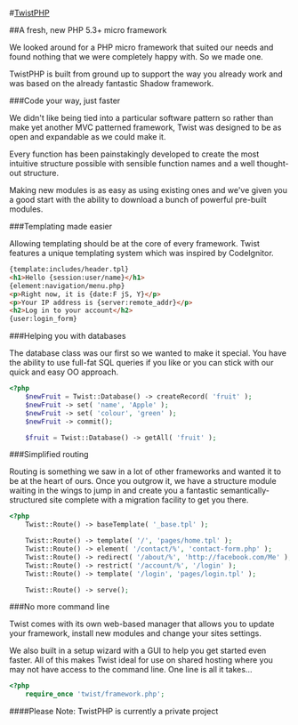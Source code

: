 #[TwistPHP](http://twistphp.com/)

##A fresh, new PHP 5.3+ micro framework

We looked around for a PHP micro framework that suited our needs and found nothing that we were completely happy with. So we made one.

TwistPHP is built from ground up to support the way you already work and was based on the already fantastic Shadow framework.

###Code your way, just faster

We didn't like being tied into a particular software pattern so rather than make yet another MVC patterned framework, Twist was designed to be as open and expandable as we could make it.

Every function has been painstakingly developed to create the most intuitive structure possible with sensible function names and a well thought-out structure.

Making new modules is as easy as using existing ones and we've given you a good start with the ability to download a bunch of powerful pre-built modules.

###Templating made easier

Allowing templating should be at the core of every framework. Twist features a unique templating system which was inspired by CodeIgnitor.

```html
{template:includes/header.tpl}
<h1>Hello {session:user/name}</h1>
{element:navigation/menu.php}
<p>Right now, it is {date:F jS, Y}</p>
<p>Your IP address is {server:remote_addr}</p>
<h2>Log in to your account</h2>
{user:login_form}
```

###Helping you with databases

The database class was our first so we wanted to make it special. You have the ability to use full-fat SQL queries if you like or you can stick with our quick and easy OO approach.

```php
<?php
	$newFruit = Twist::Database() -> createRecord( 'fruit' );
	$newFruit -> set( 'name', 'Apple' );
	$newFruit -> set( 'colour', 'green' );
	$newFruit -> commit();

	$fruit = Twist::Database() -> getAll( 'fruit' );
```

###Simplified routing

Routing is something we saw in a lot of other frameworks and wanted it to be at the heart of ours. Once you outgrow it, we have a structure module waiting in the wings to jump in and create you a fantastic semantically-structured site complete with a migration facility to get you there.

```php
<?php
	Twist::Route() -> baseTemplate( '_base.tpl' );

	Twist::Route() -> template( '/', 'pages/home.tpl' );
	Twist::Route() -> element( '/contact/%', 'contact-form.php' );
	Twist::Route() -> redirect( '/about/%', 'http://facebook.com/Me' );
	Twist::Route() -> restrict( '/account/%', '/login' );
	Twist::Route() -> template( '/login', 'pages/login.tpl' );

	Twist::Route() -> serve();
```

###No more command line

Twist comes with its own web-based manager that allows you to update your framework, install new modules and change your sites settings.

We also built in a setup wizard with a GUI to help you get started even faster. All of this makes Twist ideal for use on shared hosting where you may not have access to the command line.
One line is all it takes...

```php
<?php
    require_once 'twist/framework.php';
```

####Please Note:
TwistPHP is currently a private project
